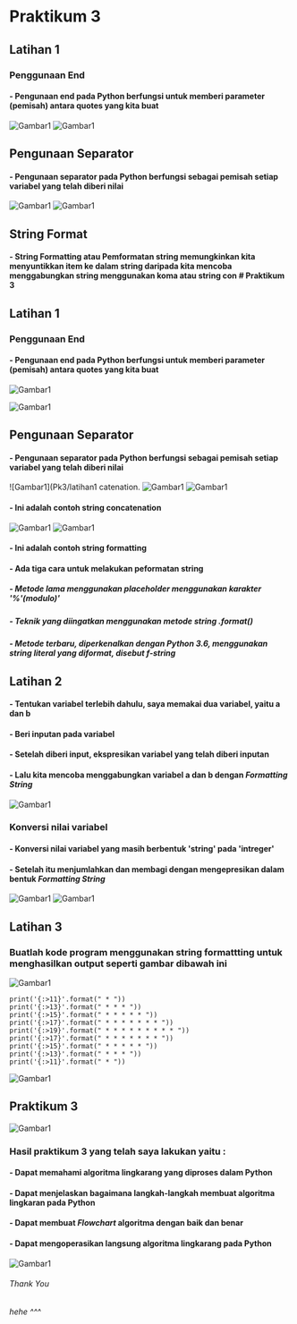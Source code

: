 # Praktikum 3
## Latihan 1
### Penggunaan End
#### - Pengunaan end pada Python berfungsi untuk memberi parameter (pemisah) antara quotes yang kita buat 
![Gambar1](Pk3/latihan1.1.png)
![Gambar1](Pk3/latihan1.2.png)
## Pengunaan Separator
#### - Pengunaan separator pada Python berfungsi sebagai pemisah setiap variabel yang telah diberi nilai 
![Gambar1](Pk3/latihan1.3.png)
![Gambar1](Pk3/latihan1.4.png)
## String Format
#### - String Formatting atau Pemformatan string memungkinkan kita menyuntikkan item ke dalam string daripada kita mencoba menggabungkan string menggunakan koma atau string con # Praktikum 3

## Latihan 1

### Penggunaan End

#### - Pengunaan end pada Python berfungsi untuk memberi parameter (pemisah) antara quotes yang kita buat 

![Gambar1](Pk3/latihan1.1.png)

![Gambar1](Pk3/latihan1.2.png)

## Pengunaan Separator

#### - Pengunaan separator pada Python berfungsi sebagai pemisah setiap variabel yang telah diberi nilai 


![Gambar1](Pk3/latihan1 catenation.
![Gambar1](Pk3/latihan1.5.png)
![Gambar1](Pk3/latihan1.6.png)
#### - Ini adalah contoh string concatenation
![Gambar1](Pk3/latihan1.7.png)
![Gambar1](Pk3/latihan1.8.png)
#### - Ini adalah contoh string formatting
#### - Ada tiga cara untuk melakukan peformatan string
##### - Metode lama menggunakan placeholder menggunakan karakter '%'(modulo)'
##### - Teknik yang diingatkan menggunakan metode string .format()
##### - Metode terbaru, diperkenalkan dengan Python 3.6, menggunakan string literal yang diformat, disebut *f-string*
## Latihan 2 
#### - Tentukan variabel terlebih dahulu, saya memakai dua variabel, yaitu a dan b
#### - Beri inputan pada variabel
#### - Setelah diberi input, ekspresikan variabel yang telah diberi inputan
#### - Lalu kita mencoba menggabungkan variabel a dan b dengan *Formatting String*
![Gambar1](Pk3/latihan2.1.png)
### Konversi nilai variabel
#### - Konversi nilai variabel yang masih berbentuk 'string' pada 'intreger'
#### - Setelah itu menjumlahkan dan membagi dengan mengepresikan dalam bentuk *Formatting String*
![Gambar1](Pk3/latihan2.2.png)
![Gambar1](Pk3/latihan2.3.png)
## Latihan 3
### Buatlah kode program menggunakan string formattting untuk menghasilkan output seperti gambar dibawah ini
![Gambar1](Pk3/latihan3.1.png)
```
print('{:>11}'.format(" * "))
print('{:>13}'.format(" * * * "))
print('{:>15}'.format(" * * * * * "))
print('{:>17}'.format(" * * * * * * * "))
print('{:>19}'.format(" * * * * * * * * * "))
print('{:>17}'.format(" * * * * * * * "))
print('{:>15}'.format(" * * * * * "))
print('{:>13}'.format(" * * * "))
print('{:>11}'.format(" * "))
```
![Gambar1](Pk3/latihan3.2.png)
## Praktikum 3 
![Gambar1](Pk3/Praktikum3.2.png)
### Hasil praktikum 3 yang telah saya lakukan yaitu :
#### - Dapat memahami algoritma lingkarang yang diproses dalam Python
#### - Dapat menjelaskan bagaimana langkah-langkah membuat algoritma lingkaran pada Python
#### - Dapat membuat *Flowchart* algoritma dengan baik dan benar
#### - Dapat mengoperasikan langsung algoritma lingkarang pada Python
![Gambar1](Pk3/Praktikum3.1.png)
###### Thank You ######
###### hehe ^^^ ######


